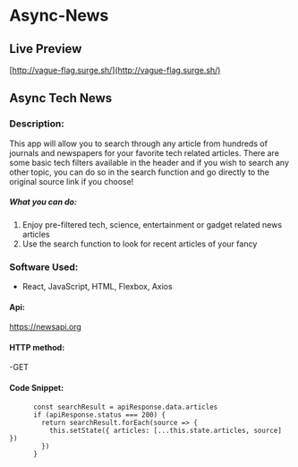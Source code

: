 # Async-News

## Live Preview
[http://vague-flag.surge.sh/](http://vague-flag.surge.sh/)

## Async Tech News

### Description:

This app will allow you to search through any article from hundreds of journals and newspapers for your favorite tech related articles. There are some basic tech filters available in the header and if you wish to search any other topic, you can do so in the search function and go directly to the original source link if you choose!

##### What you can do:
1. Enjoy pre-filtered tech, science, entertainment or gadget related news articles 
2. Use the search function to look for recent articles of your fancy

### Software Used:
- React, JavaScript, HTML, Flexbox, Axios

#### Api:
https://newsapi.org

#### HTTP method:
-GET

#### Code Snippet:

```  const apiResponse = await axios.get(apiUrl);
      const searchResult = apiResponse.data.articles
      if (apiResponse.status === 200) {
        return searchResult.forEach(source => {
          this.setState({ articles: [...this.state.articles, source] })
        })
      } 
